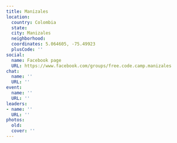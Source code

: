 ```yaml
---
title: Manizales
location:
  country: Colombia
  state: 
  city: Manizales
  neighborhood: 
  coordinates: 5.064605, -75.49923
  plusCode: ''
social:
  name: Facebook page
  URL: https://www.facebook.com/groups/free.code.camp.manizales
chat:
  name: ''
  URL: ''
event:
  name: ''
  URL: ''
leaders:
- name: ''
  URL: ''
photos:
  old: 
  cover: ''
---
```

